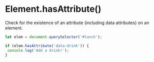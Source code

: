# Element.hasAttribute()

Check for the existence of an attribute (including data attributes) on an element.

```js
let elem = document.querySelector('#lunch');

if (elem.hasAttribute('data-drink')) {
 console.log('Add a drink!');
}
```
